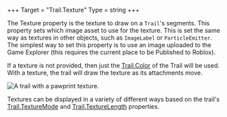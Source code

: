 +++
Target = "Trail.Texture"
Type = string
+++

The Texture property is the texture to draw on a `Trail`'s segments. This property sets which image asset to use for the texture. This is set the same way as textures in other objects, such as `ImageLabel` or `ParticleEmitter`. The simplest way to set this property is to use an image uploaded to the Game Explorer (this requires the current place to be Published to Roblox).If a texture is not provided, then just the [Trail.Color](https://developer.roblox.com/api-reference/property/Trail/Color) of the Trail will be used. With a texture, the trail will draw the texture as its attachments move.![A trail with a pawprint texture.][1]Textures can be displayed in a variety of different ways based on the trail's [Trail.TextureMode](https://developer.roblox.com/api-reference/property/Trail/TextureMode) and [Trail.TextureLength](https://developer.roblox.com/api-reference/property/Trail/TextureLength) properties.[1]: https://developer.roblox.com/assets/5b3d51c779099e4b58a78818/TrailTexture.gif